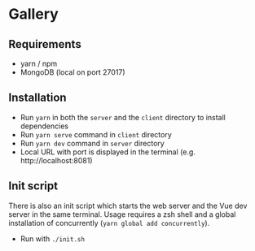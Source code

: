 # Gallery

## Requirements

- yarn / npm
- MongoDB (local on port 27017)

## Installation

- Run `yarn` in both the `server` and the `client` directory to install dependencies
- Run `yarn serve` command in `client` directory
- Run `yarn dev` command in `server` directory
- Local URL with port is displayed in the terminal (e.g. http://localhost:8081)

## Init script

There is also an init script which starts the web server and the Vue dev server in the same terminal.
Usage requires a zsh shell and a global installation of concurrently (`yarn global add concurrently`).

- Run with `./init.sh`
